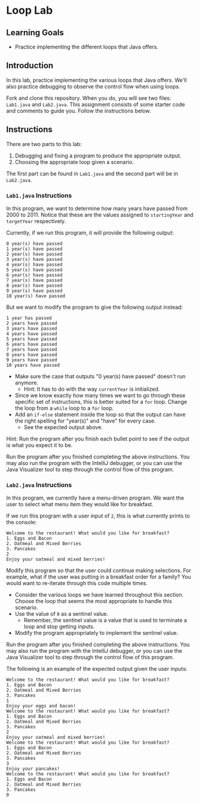 # Loop Lab

## Learning Goals

- Practice implementing the different loops that Java offers.

## Introduction

In this lab, practice implementing the various loops that Java offers. We'll
also practice debugging to observe the control flow when using loops.

Fork and clone this repository. When you do, you will see two files: `Lab1.java`
and `Lab2.java`. This assignment consists of some starter code and comments to
guide you. Follow the instructions below.

## Instructions

There are two parts to this lab:

1. Debugging and fixing a program to produce the appropriate output.
2. Choosing the appropriate loop given a scenario.

The first part can be found in `Lab1.java` and the second part will be in
`Lab2.java`.

### `Lab1.java` Instructions

In this program, we want to determine how many years have passed from 2000
to 2011. Notice that these are the values assigned to `startingYear` and
`targetYear` respectively.

Currently, if we run this program, it will provide the following output:

```text
0 year(s) have passed
1 year(s) have passed
2 year(s) have passed
3 year(s) have passed
4 year(s) have passed
5 year(s) have passed
6 year(s) have passed
7 year(s) have passed
8 year(s) have passed
9 year(s) have passed
10 year(s) have passed
```

But we want to modify the program to give the following output instead:

```text
1 year has passed
2 years have passed
3 years have passed
4 years have passed
5 years have passed
6 years have passed
7 years have passed
8 years have passed
9 years have passed
10 years have passed
```

- Make sure the case that outputs "0 year(s) have passed" doesn't run anymore.
  - Hint: It has to do with the way `currentYear` is initialized.
- Since we know exactly how many times we want to go through these specific set
  of instructions, this is better suited for a `for` loop. Change the loop from
  a `while` loop to a `for` loop.
- Add an `if-else` statement inside the loop so that the output can have the
  right spelling for "year(s)" and "have" for every case.
  - See the expected output above.

Hint: Run the program after you finish each bullet point to see if the output is
what you expect it to be.

Run the program after you finished completing the above instructions. You may
also run the program with the IntelliJ debugger, or you can use the Java
Visualizer tool to step through the control flow of this program.

### `Lab2.java` Instructions

In this program, we currently have a menu-driven program. We want the user to
select what menu item they would like for breakfast.

If we run this program with a user input of `2`, this is what currently prints
to the console:

```text
Welcome to the restaurant! What would you like for breakfast?
1. Eggs and Bacon
2. Oatmeal and Mixed Berries
3. Pancakes
2
Enjoy your oatmeal and mixed berries!
```

Modify this program so that the user could continue making selections. For
example, what if the user was putting in a breakfast order for
a family? You would want to re-iterate through this code multiple times.

- Consider the various loops we have learned throughout this section. Choose
  the loop that seems the most appropriate to handle this scenario.
- Use the value of `0` as a sentinel value.
  - Remember, the sentinel value is a value that is used to terminate a loop and
    stop getting inputs.
- Modify the program appropriately to implement the sentinel value.

Run the program after you finished completing the above instructions. You may
also run the program with the IntelliJ debugger, or you can use the Java
Visualizer tool to step through the control flow of this program.

The following is an example of the expected output given the user inputs:

```text
Welcome to the restaurant! What would you like for breakfast?
1. Eggs and Bacon
2. Oatmeal and Mixed Berries
3. Pancakes
1
Enjoy your eggs and bacon!
Welcome to the restaurant! What would you like for breakfast?
1. Eggs and Bacon
2. Oatmeal and Mixed Berries
3. Pancakes
2
Enjoy your oatmeal and mixed berries!
Welcome to the restaurant! What would you like for breakfast?
1. Eggs and Bacon
2. Oatmeal and Mixed Berries
3. Pancakes
3
Enjoy your pancakes!
Welcome to the restaurant! What would you like for breakfast?
1. Eggs and Bacon
2. Oatmeal and Mixed Berries
3. Pancakes
0

```
